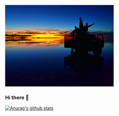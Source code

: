 <img src="./img/Uyuni.jpg" height="70%" width="70%">

### Hi there 👋
[![Anurag's github stats](https://github-readme-stats.vercel.app/api?username=Derek-94&show_icons=true&theme=dracula)](https://github.com/anuraghazra/github-readme-stats)

